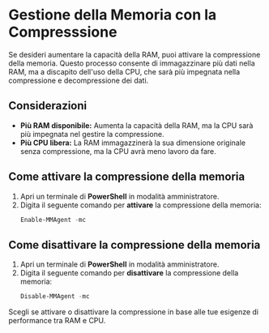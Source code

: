 # Gestione della Memoria con la Compresssione

Se desideri aumentare la capacità della RAM, puoi attivare la compressione della memoria. 
Questo processo consente di immagazzinare più dati nella RAM, ma a discapito dell'uso della CPU, che sarà più impegnata 
nella compressione e decompressione dei dati.

## Considerazioni

- **Più RAM disponibile:** Aumenta la capacità della RAM, ma la CPU sarà più impegnata nel gestire la compressione.
- **Più CPU libera:** La RAM immagazzinerà la sua dimensione originale senza compressione, ma la CPU avrà meno lavoro da fare.

## Come attivare la compressione della memoria

1. Apri un terminale di **PowerShell** in modalità amministratore.
2. Digita il seguente comando per **attivare** la compressione della memoria:
   ```powershell
   Enable-MMAgent -mc
   ```

## Come disattivare la compressione della memoria

1. Apri un terminale di **PowerShell** in modalità amministratore.
2. Digita il seguente comando per **disattivare** la compressione della memoria:
   ```powershell
   Disable-MMAgent -mc
   ```

Scegli se attivare o disattivare la compressione in base alle tue esigenze di performance tra RAM e CPU.
